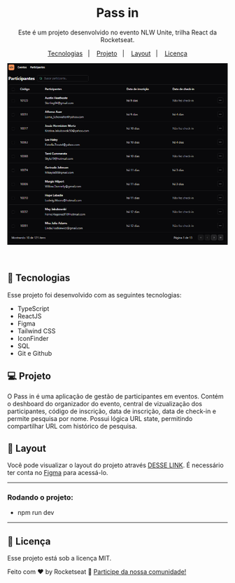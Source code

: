 <h1 align="center"> Pass in </h1>

<p align="center">
Este é um projeto desenvolvido no evento NLW Unite, trilha React da Rocketseat.
</p>

<p align="center">
  <a href="#-tecnologias">Tecnologias</a>&nbsp;&nbsp;&nbsp;|&nbsp;&nbsp;&nbsp;
  <a href="#-projeto">Projeto</a>&nbsp;&nbsp;&nbsp;|&nbsp;&nbsp;&nbsp;
  <a href="#-layout">Layout</a>&nbsp;&nbsp;&nbsp;|&nbsp;&nbsp;&nbsp;
  <a href="#memo-licença">Licença</a>
</p>

<p align="center">
  <img alt="Imagem de visualização Pass in" src="./front-end-react/src/assets/visualizacao.png">
</p>

<br>

## 🚀 Tecnologias

Esse projeto foi desenvolvido com as seguintes tecnologias:

- TypeScript
- ReactJS
- Figma
- Tailwind CSS
- IconFinder
- SQL
- Git e Github

## 💻 Projeto

O Pass in é uma aplicação de gestão de participantes em eventos. Contém o deshboard do organizador do evento, central de vizualização dos participantes, código de inscrição, data de inscrição, data de check-in e permite pesquisa por nome. Possui lógica URL state, permitindo compartilhar URL com histórico de pesquisa.

## 🔖 Layout

Você pode visualizar o layout do projeto através [DESSE LINK](https://www.figma.com/community/file/1356738933008624188/pass-in). É necessário ter conta no [Figma](https://figma.com) para acessá-lo.

---

### Rodando o projeto:

- npm run dev

---

## :memo: Licença

Esse projeto está sob a licença MIT.

Feito com ♥ by Rocketseat :wave: [Participe da nossa comunidade!](https://discord.gg/rocketseat)

